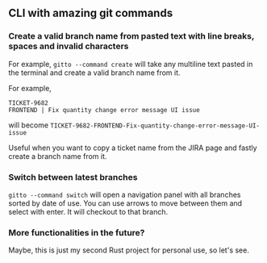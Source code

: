 ## CLI with amazing git commands

### Create a valid branch name from pasted text with line breaks, spaces and invalid characters

For example, `gitto --command create` will take any multiline text pasted in the terminal and create a valid branch name from it.

For example,

```
TICKET-9682
FRONTEND | Fix quantity change error message UI issue
```

will become `TICKET-9682-FRONTEND-Fix-quantity-change-error-message-UI-issue`

Useful when you want to copy a ticket name from the JIRA page and fastly create a branch name from it.

### Switch between latest branches

`gitto --command switch` will open a navigation panel with all branches sorted by date of use. You can use arrows to move between them and select with enter. It will checkout to that branch.

### More functionalities in the future?

Maybe, this is just my second Rust project for personal use, so let's see.
